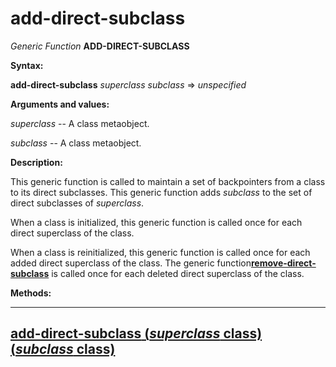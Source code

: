 add-direct-subclass
===================

*Generic Function* **ADD-DIRECT-SUBCLASS**

**Syntax:**

**add-direct-subclass** *superclass* *subclass* => *unspecified*

**Arguments and values:**

*superclass* -- A class metaobject.

*subclass* -- A class metaobject.

**Description:**

This generic function is called to maintain a set of backpointers from a class to its direct subclasses. This generic function adds *subclass* to the set of direct subclasses of *superclass*.

When a class is initialized, this generic function is called once for each direct superclass of the class.

When a class is reinitialized, this generic function is called once for each added direct superclass of the class. The generic function[**remove-direct-subclass**](/docs/meta-object-protocol/remove-direct-subclass) is called once for each deleted direct superclass of the class.

**Methods:**

  -------------------------------------------------------------------------------------------------------
  [**add-direct-subclass** (*superclass* class) (*subclass* class)](/docs/meta-object-protocol/add-direct-subclass-class-class)
  -------------------------------------------------------------------------------------------------------


